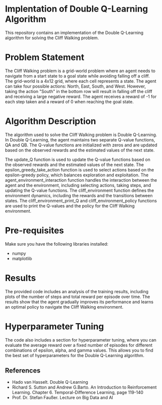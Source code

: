 
# Implentation of Double Q-Learning Algorithm

This repository contains an implementation of the Double Q-Learning algorithm for solving the Cliff Walking problem.

# Problem Statement
The Cliff Walking problem is a grid-world problem where an agent needs to navigate from a start state to a goal state while avoiding falling off a cliff. The grid-world is a 4x12 grid, where each cell represents a state. The agent can take four possible actions: North, East, South, and West. However, taking the action "South" in the bottom row will result in falling off the cliff and receiving a large negative reward. The agent receives a reward of -1 for each step taken and a reward of 0 when reaching the goal state.

# Algorithm Description
The algorithm used to solve the Cliff Walking problem is Double Q-Learning. In Double Q-Learning, the agent maintains two separate Q-value functions, QA and QB. The Q-value functions are initialized with zeros and are updated based on the observed rewards and the estimated values of the next state.

The update_Q function is used to update the Q-value functions based on the observed rewards and the estimated values of the next state. The epsilon_greedy_take_action function is used to select actions based on the epsilon-greedy policy, which balances exploration and exploitation. The agent_environment_interaction function handles the interaction between the agent and the environment, including selecting actions, taking steps, and updating the Q-value functions. The cliff_environment function defines the environment dynamics, including the rewards and the transitions between states. The cliff_environment_print_Q and cliff_environment_policy functions are used to print the Q-values and the policy for the Cliff Walking environment.

# Pre-requisites
Make sure you have the following libraries installed:

- numpy
- matplotlib

# Results
The provided code includes an analysis of the training results, including plots of the number of steps and total reward per episode over time. The results show that the agent gradually improves its performance and learns an optimal policy to navigate the Cliff Walking environment.

# Hyperparameter Tuning
The code also includes a section for hyperparameter tuning, where you can evaluate the average reward over a fixed number of episodes for different combinations of epsilon, alpha, and gamma values. This allows you to find the best set of hyperparameters for the Double Q-Learning algorithm.

## References

 -  Hado van Hasselt. Double Q-Learning
 - Richard S. Sutton and Andrew G.Barto. An Introduction to Reinforcement Learning. Chapter 6. Temporal-Difference Learning, page 119-140
 - Prof. Dr. Stefan Faußer. Lecture on Big Data and AI
 